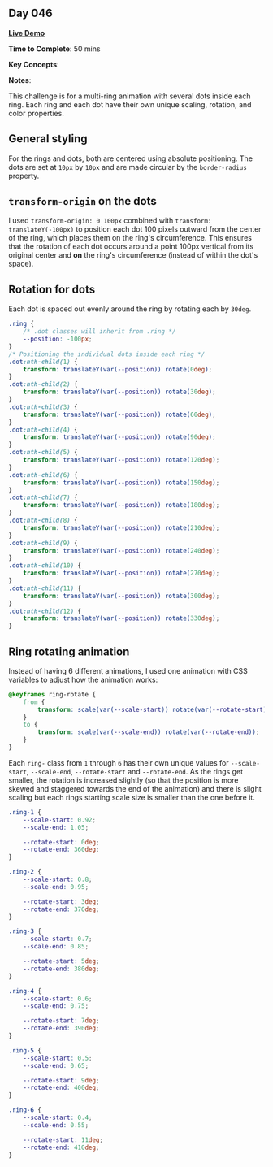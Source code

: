 ## Day 046

**<a href="https://css100.aniqa.dev#day-046">Live Demo</a>**

**Time to Complete**: 50 mins

**Key Concepts**:

**Notes**:

This challenge is for a multi-ring animation with several dots inside each ring. Each ring and each dot have their own unique scaling, rotation, and color properties.

## General styling

For the rings and dots, both are centered using absolute positioning. The dots are set at `10px` by `10px` and are made circular by the `border-radius` property.

## `transform-origin` on the dots

I used `transform-origin: 0 100px` combined with `transform: translateY(-100px)` to position each dot 100 pixels outward from the center of the ring, which places them on the ring's circumference. This ensures that the rotation of each dot occurs around a point 100px vertical from its original center and **on** the ring's circumference (instead of within the dot's space).

## Rotation for dots

Each dot is spaced out evenly around the ring by rotating each by `30deg`.

```css
.ring {
	/* .dot classes will inherit from .ring */
	--position: -100px;
}
/* Positioning the individual dots inside each ring */
.dot:nth-child(1) {
	transform: translateY(var(--position)) rotate(0deg);
}
.dot:nth-child(2) {
	transform: translateY(var(--position)) rotate(30deg);
}
.dot:nth-child(3) {
	transform: translateY(var(--position)) rotate(60deg);
}
.dot:nth-child(4) {
	transform: translateY(var(--position)) rotate(90deg);
}
.dot:nth-child(5) {
	transform: translateY(var(--position)) rotate(120deg);
}
.dot:nth-child(6) {
	transform: translateY(var(--position)) rotate(150deg);
}
.dot:nth-child(7) {
	transform: translateY(var(--position)) rotate(180deg);
}
.dot:nth-child(8) {
	transform: translateY(var(--position)) rotate(210deg);
}
.dot:nth-child(9) {
	transform: translateY(var(--position)) rotate(240deg);
}
.dot:nth-child(10) {
	transform: translateY(var(--position)) rotate(270deg);
}
.dot:nth-child(11) {
	transform: translateY(var(--position)) rotate(300deg);
}
.dot:nth-child(12) {
	transform: translateY(var(--position)) rotate(330deg);
}
```

## Ring rotating animation

Instead of having 6 different animations, I used one animation with CSS variables to adjust how the animation works:

```css
@keyframes ring-rotate {
	from {
		transform: scale(var(--scale-start)) rotate(var(--rotate-start));
	}
	to {
		transform: scale(var(--scale-end)) rotate(var(--rotate-end));
	}
}
```

Each `ring-` class from `1` through `6` has their own unique values for `--scale-start`, `--scale-end`, `--rotate-start` and `--rotate-end`. As the rings get smaller, the rotation is increased slightly (so that the position is more skewed and staggered towards the end of the animation) and there is slight scaling but each rings starting scale size is smaller than the one before it.

```css
.ring-1 {
	--scale-start: 0.92;
	--scale-end: 1.05;

	--rotate-start: 0deg;
	--rotate-end: 360deg;
}

.ring-2 {
	--scale-start: 0.8;
	--scale-end: 0.95;

	--rotate-start: 3deg;
	--rotate-end: 370deg;
}

.ring-3 {
	--scale-start: 0.7;
	--scale-end: 0.85;

	--rotate-start: 5deg;
	--rotate-end: 380deg;
}

.ring-4 {
	--scale-start: 0.6;
	--scale-end: 0.75;

	--rotate-start: 7deg;
	--rotate-end: 390deg;
}

.ring-5 {
	--scale-start: 0.5;
	--scale-end: 0.65;

	--rotate-start: 9deg;
	--rotate-end: 400deg;
}

.ring-6 {
	--scale-start: 0.4;
	--scale-end: 0.55;

	--rotate-start: 11deg;
	--rotate-end: 410deg;
}
```
